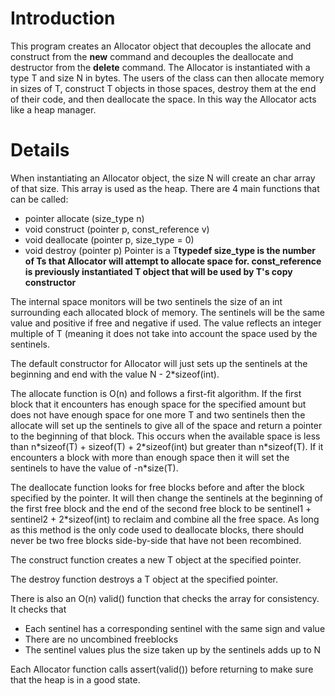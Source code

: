 # Introduction #

This program creates an Allocator object that decouples the allocate and construct from the **new** command and decouples the deallocate and destructor from the **delete** command. The Allocator is instantiated with a type T and size N in bytes. The users of the class can then allocate memory in sizes of T, construct T objects in those spaces, destroy them at the end of their code, and then deallocate the space. In this way the Allocator acts like a heap manager.


# Details #

When instantiating an Allocator object, the size N will create an char array of that size. This array is used as the heap.  There are 4 main functions that can be called:
  * pointer allocate (size\_type n)
  * void construct (pointer p, const\_reference v)
  * void deallocate (pointer p, size\_type = 0)
  * void destroy (pointer p)
Pointer is a T**typedef
size\_type is the number of Ts that Allocator will attempt to allocate space for.
const\_reference is previously instantiated T object that will be used by T's copy constructor**

The internal space monitors will be two sentinels the size of an int surrounding each allocated block of memory. The sentinels will be the same value and positive if free and negative if used. The value reflects an integer multiple of T (meaning it does not take into account the space used by the sentinels.

The default constructor for Allocator will just sets up the sentinels at the beginning and end with the value N - 2\*sizeof(int).

The allocate function is O(n) and follows a first-fit algorithm. If the first block that it encounters has enough space for the specified amount but does not have enough space for one more T and two sentinels then the allocate will set up the sentinels to give all of the space and return a pointer to the beginning of that block. This occurs when the available space is less than n\*sizeof(T) + sizeof(T) + 2\*sizeof(int) but greater than n\*sizeof(T). If it encounters a block with more than enough space then it will set the sentinels to have the value of -n\*size(T).

The deallocate function looks for free blocks before and after the block specified by the pointer. It will then change the sentinels at the beginning of the first free block and the end of the second free block to be sentinel1 + sentinel2 + 2\*sizeof(int) to reclaim and combine all the free space. As long as this method is the only code used to deallocate blocks, there should never be two free blocks side-by-side that have not been recombined.

The construct function creates a new T object at the specified pointer.

The destroy function destroys a T object at the specified pointer.

There is also an O(n) valid() function that checks the array for consistency. It checks that
  * Each sentinel has a corresponding sentinel with the same sign and value
  * There are no uncombined freeblocks
  * The sentinel values plus the size taken up by the sentinels adds up to N

Each Allocator function calls assert(valid()) before returning to make sure that the heap is in a good state.